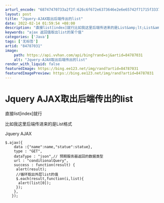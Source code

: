 ```yaml
---
arturl_encode: "68747470733a2f2f:626c6f672e6373646e2e6e65742f71715f3337393737323637:2f61727469636c652f64657461696c732f3834373837303331"
layout: post
title: "Jquery-AJAX取出后端传出的list"
date: 2022-02-14 01:59:54 +08:00
description: "直接list[index]就行比如我这里后端传进来的是List&amp;lt;List&amp;gt"
keywords: "ajax 返回值取出list的某个值"
categories: ['Java']
tags: ['无标签']
artid: "84787031"
image:
    path: https://api.vvhan.com/api/bing?rand=sj&artid=84787031
    alt: "Jquery-AJAX取出后端传出的list"
render_with_liquid: false
featuredImage: https://bing.ee123.net/img/rand?artid=84787031
featuredImagePreview: https://bing.ee123.net/img/rand?artid=84787031
---
```


# Jquery AJAX取出后端传出的list

直接list[index]就行

比如我这里后端传进来的是List<List>格式
  
Jquery AJAX

```
$.ajax({
    data :{"name":name,"statue":statue},
    type : "GET",
    dataType : "json",// 预期服务器返回的数据类型
    url : "conditionalQuery",
    success : function(result) {
     alert(result);
     //循环取出外层list的值
     $.each(result,function(i,list){
      alert(list[0]);
     });
    },
   });

```